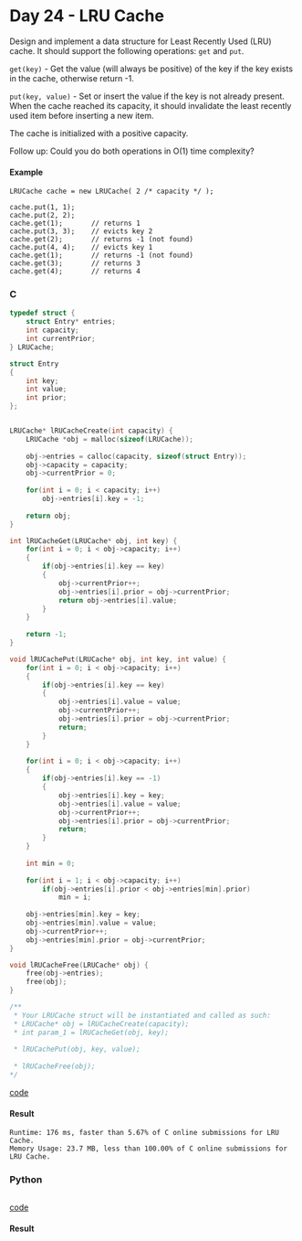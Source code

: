 # Day 24 - LRU Cache
Design and implement a data structure for Least Recently Used (LRU) cache. It should support the following operations: `get` and `put`.

`get(key)` - Get the value (will always be positive) of the key if the key exists in the cache, otherwise return -1.

`put(key, value)` - Set or insert the value if the key is not already present. When the cache reached its capacity, it should invalidate the least recently used item before inserting a new item.

The cache is initialized with a positive capacity.

Follow up:
Could you do both operations in O(1) time complexity?

#### Example
```
LRUCache cache = new LRUCache( 2 /* capacity */ );

cache.put(1, 1);
cache.put(2, 2);
cache.get(1);       // returns 1
cache.put(3, 3);    // evicts key 2
cache.get(2);       // returns -1 (not found)
cache.put(4, 4);    // evicts key 1
cache.get(1);       // returns -1 (not found)
cache.get(3);       // returns 3
cache.get(4);       // returns 4
```

### C
```C
typedef struct {
    struct Entry* entries;
    int capacity;
    int currentPrior;
} LRUCache;

struct Entry
{
    int key;
    int value;
    int prior;
};


LRUCache* lRUCacheCreate(int capacity) {
    LRUCache *obj = malloc(sizeof(LRUCache));
    
    obj->entries = calloc(capacity, sizeof(struct Entry));
    obj->capacity = capacity;
    obj->currentPrior = 0;
    
    for(int i = 0; i < capacity; i++)
        obj->entries[i].key = -1;
    
    return obj;
}

int lRUCacheGet(LRUCache* obj, int key) {
    for(int i = 0; i < obj->capacity; i++)
    {
        if(obj->entries[i].key == key)
        {
            obj->currentPrior++;
            obj->entries[i].prior = obj->currentPrior;
            return obj->entries[i].value;
        }
    }
    
    return -1;
}

void lRUCachePut(LRUCache* obj, int key, int value) {
    for(int i = 0; i < obj->capacity; i++)
    {
        if(obj->entries[i].key == key)
        {
            obj->entries[i].value = value;
            obj->currentPrior++;
            obj->entries[i].prior = obj->currentPrior;
            return;
        }
    }
    
    for(int i = 0; i < obj->capacity; i++)
    {
        if(obj->entries[i].key == -1)
        {
            obj->entries[i].key = key;
            obj->entries[i].value = value;
            obj->currentPrior++;
            obj->entries[i].prior = obj->currentPrior;
            return;
        }
    }
    
    int min = 0;
    
    for(int i = 1; i < obj->capacity; i++)
        if(obj->entries[i].prior < obj->entries[min].prior)
            min = i;
    
    obj->entries[min].key = key;
    obj->entries[min].value = value;
    obj->currentPrior++;
    obj->entries[min].prior = obj->currentPrior;
}

void lRUCacheFree(LRUCache* obj) {
    free(obj->entries);
    free(obj);
}

/**
 * Your LRUCache struct will be instantiated and called as such:
 * LRUCache* obj = lRUCacheCreate(capacity);
 * int param_1 = lRUCacheGet(obj, key);
 
 * lRUCachePut(obj, key, value);
 
 * lRUCacheFree(obj);
*/
```
[code](C/lru-cache.c)

#### Result
```
Runtime: 176 ms, faster than 5.67% of C online submissions for LRU Cache.
Memory Usage: 23.7 MB, less than 100.00% of C online submissions for LRU Cache.
```

### Python
```python

```
[code](Python/lru-cache.py)

#### Result
```

```
